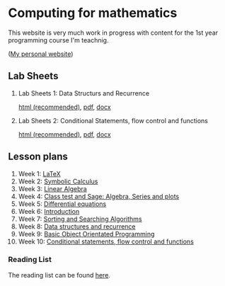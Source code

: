 # Computing for mathematics

This website is very much work in progress with content for the 1st year programming course I'm teachnig.

([My personal website](www.vincent-knight.com))
                 


## Lab Sheets

1. Lab Sheets 1:  Data Structurs and Recurrence

	[html (recommended)](./LabSheets/Week_03.html), [pdf](./LabSheets/Week_03.pdf), [docx](./LabSheets/Week_03.docx)

2. Lab Sheets 2: Conditional Statements, flow control and functions

	[html (recommended)](./LabSheets/Week_02.html), [pdf](./LabSheets/Week_02.pdf), [docx](./LabSheets/Week_02.docx)

## Lesson plans
1. Week 1: [ LaTeX](./Lesson_Plans/Week_01.html)
2. Week 2: [ Symbolic Calculus](./Lesson_Plans/Week_02.html)
3. Week 3: [ Linear Algebra](./Lesson_Plans/Week_03.html)
4. Week 4: [ Class test and Sage: Algebra, Series and plots](./Lesson_Plans/Week_04.html)
5. Week 5: [ Differential equations](./Lesson_Plans/Week_05.html)
6. Week 6: [ Introduction](./Lesson_Plans/Week_06.html)
7. Week 7: [ Sorting and Searching Algorithms](./Lesson_Plans/Week_07.html)
8. Week 8: [ Data structures and recurrence](./Lesson_Plans/Week_08.html)
9. Week 9: [ Basic Object Orientated Programming](./Lesson_Plans/Week_09.html)
10. Week 10: [ Conditional statements, flow control and functions](./Lesson_Plans/Week_10.html)


### Reading List

The reading list can be found [here](./readinglist.html).

<script type="text/javascript">

  var _gaq = _gaq || [];
  _gaq.push(['_setAccount', 'UA-38016329-2']);
  _gaq.push(['_setDomainName', 'github.com']);
  _gaq.push(['_setAllowLinker', true]);
  _gaq.push(['_trackPageview']);

  (function() {
    var ga = document.createElement('script'); ga.type = 'text/javascript'; ga.async = true;
    ga.src = ('https:' == document.location.protocol ? 'https://ssl' : 'http://www') + '.google-analytics.com/ga.js';
    var s = document.getElementsByTagName('script')[0]; s.parentNode.insertBefore(ga, s);
  })();

</script>
                 